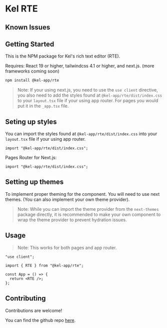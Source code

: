 # Kel RTE

## Known Issues

## Getting Started

This is the NPM package for Kel's rich text editor (RTE).

Requires: React 19 or higher, tailwindcss 4.1 or higher, and next.js. (more frameworks coming soon)

```bash
npm install @kel-app/rte
```

> Note: If your using next.js, you need to use the `use client` directive, you also need to add the styles found at `@kel-app/rte/dist/index.css` to your `layout.tsx` file if your using app router. For pages you would put it in the `_app.tsx` file.

## Seting up styles

You can import the styles found at `@kel-app/rte/dist/index.css` into your `layout.tsx` file if your using app router.

```tsx
import "@kel-app/rte/dist/index.css";
```

Pages Router for Next.js:

```tsx
import "@kel-app/rte/dist/index.css";
```

## Setting up themes

To implement proper theming for the component. You will need to use next themes. (You can also implement your own theme provider).

> Note: While you can import the theme provider from the `next-themes` package directly, it is recommended to make your own component to wrap the theme provider to prevent hydration issues.

## Usage

> Note: This works for both pages and app router.

```tsx
"use client";

import { RTE } from "@kel-app/rte";

const App = () => {
  return <RTE />;
};
```

## Contributing

Contributions are welcome!

You can find the github repo [here](https://github.com/Kel-app/RTE).
